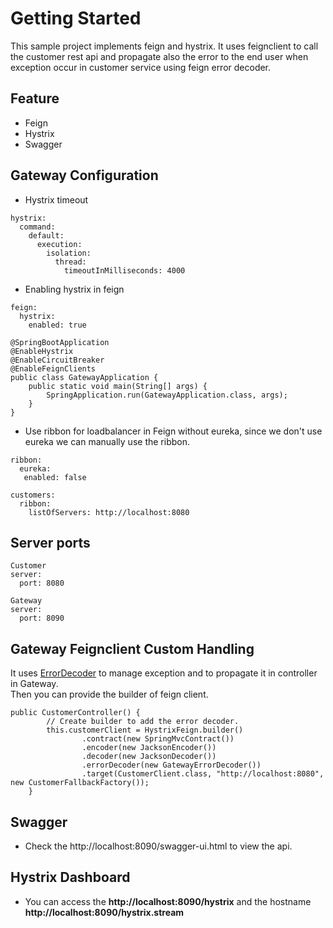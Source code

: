 # Getting Started
This sample project implements feign and hystrix. It uses feignclient to call the customer rest api and propagate also the error to the end user when exception occur in customer service using feign error decoder.

## Feature
* Feign
* Hystrix
* Swagger

## Gateway Configuration
* Hystrix timeout
```
hystrix:
  command:
    default:
      execution:
        isolation:
          thread:
            timeoutInMilliseconds: 4000
```
* Enabling hystrix in feign
```
feign:
  hystrix:
    enabled: true
    
@SpringBootApplication
@EnableHystrix
@EnableCircuitBreaker
@EnableFeignClients
public class GatewayApplication {
	public static void main(String[] args) {
		SpringApplication.run(GatewayApplication.class, args);
	}
}
```
* Use ribbon for loadbalancer in Feign without eureka, since we don't use eureka we can manually use the ribbon.
```
ribbon:
  eureka:
   enabled: false

customers:
  ribbon:
    listOfServers: http://localhost:8080
```

## Server ports
```
Customer
server:
  port: 8080
  
Gateway
server:
  port: 8090
```

## Gateway Feignclient Custom Handling
It uses [ErrorDecoder](https://github.com/OpenFeign/feign/wiki/Custom-error-handling) to manage exception and to propagate it in controller in Gateway.
<br/>
Then you can provide the builder of feign client.
```
public CustomerController() {
        // Create builder to add the error decoder.
        this.customerClient = HystrixFeign.builder()
                .contract(new SpringMvcContract())
                .encoder(new JacksonEncoder())
                .decoder(new JacksonDecoder())
                .errorDecoder(new GatewayErrorDecoder())
                .target(CustomerClient.class, "http://localhost:8080", new CustomerFallbackFactory());
    }
```

## Swagger
* Check the http://localhost:8090/swagger-ui.html to view the api.

## Hystrix Dashboard
* You can access the **http://localhost:8090/hystrix** and the hostname **http://localhost:8090/hystrix.stream**

